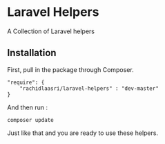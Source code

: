 # Laravel Helpers
A Collection of Laravel helpers

## Installation

First, pull in the package through Composer.

```
"require": {
    "rachidlaasri/laravel-helpers" : "dev-master"
}
```

And then run :

```
composer update
```

Just like that and you are ready to use these helpers.
